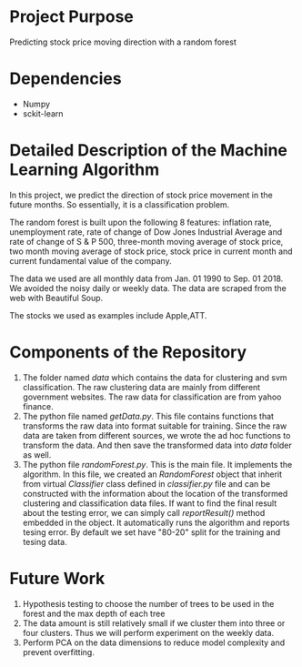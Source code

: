 # Project Purpose
Predicting stock price moving direction with a random forest

# Dependencies
- Numpy
- sckit-learn

# Detailed Description of the Machine Learning Algorithm
In this project, we predict the direction of stock price movement in the future months. So essentially, it is a classification problem.

The random forest is built upon the following 8 features: inflation rate, unemployment rate,
rate of change of Dow Jones Industrial Average and rate of change of S & P 500, three-month 
moving average of stock price, two month moving average of stock price, stock price in current month and current
fundamental value of the company. 

The data we used are all monthly data from Jan. 01 1990 to Sep. 01 2018. We avoided the noisy daily or weekly data.
The data are scraped from the web with Beautiful Soup.

The stocks we used as examples include Apple,ATT.

# Components of the Repository
1. The folder named *data* which contains the data for clustering and svm classification. The raw clustering data are mainly from different government websites. The raw data for classification are from yahoo finance.
2. The python file named *getData.py*. This file contains functions that transforms the raw data into format suitable for training. Since the raw data are taken from different sources, we wrote the ad hoc functions to transform the data. And then save the transformed data into *data* folder as well.
3. The python file *randomForest.py*. This is the main file. It implements the algorithm. In this file, we created an *RandomForest* object that inherit from virtual *Classifier* class defined in *classifier.py* file and can be constructed with the information about the location of the transformed clustering and classification data files. If want to find the final result about the testing error, we can simply call *reportResult()* method embedded in the object. It automatically runs the algorithm and reports tesing error. By default we set have "80-20" split for the training and tesing data.<br />

# Future Work
1. Hypothesis testing to choose the number of trees to be used in the forest and the max depth of each tree
2. The data amount is still relatively small if we cluster them into three or four clusters. Thus we will perform experiment on the weekly data.
3. Perform PCA on the data dimensions to reduce model complexity and prevent overfitting.
